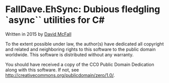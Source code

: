FallDave.EhSync: Dubious fledgling `async`` utilities for C#
============================================================

Written in 2015 by [David McFall](mailto:dvmcfall@gmail.com)

To the extent possible under law, the author(s) have dedicated all copyright and related and neighboring rights to this software to the public domain worldwide. This software is distributed without any warranty.

You should have received a copy of the CC0 Public Domain Dedication along with this software. If not, see <http://creativecommons.org/publicdomain/zero/1.0/>. 
